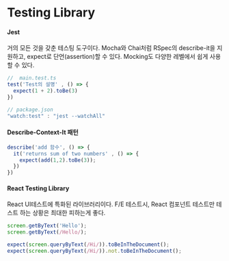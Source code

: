 # Testing Library

#### Jest

거의 모든 것을 갖춘 테스팅 도구이다. Mocha와 Chai처럼 RSpec의 describe-it을 지원하고, expect로 단언(assertion)할 수 있다. Mocking도 다양한 레벨에서 쉽게 사용할 수 있다.

```javascript
//  main.test.ts
test('Test의 설명' , () => {
  expect(1 + 2).toBe(3)
})
```

```javascript
// package.json
"watch:test" : "jest --watchAll"
```

#### Describe-Context-It 패턴

```javascript
describe('add 함수', () => {
  it('returns sum of two numbers' , () => {
    expect(add(1,2).toBe(3));
  })
})
```

#### React Testing Library

React UI테스트에 특화된 라이브러리이다. F/E 테스트시, React 컴포넌트 테스트만 테스트 하는 상황은 최대한 피하는게 좋다.

```javascript
screen.getByText('Hello');
screen.getByText(/Hello/);

expect(screen.queryByText(/Hi/)).toBeInTheDocument();
expect(screen.queryByText(/Hi/)).not.toBeInTheDocument();
```
